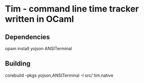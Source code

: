 # Tim - command line time tracker written in OCaml

## Dependencies

opam install yojson ANSITerminal

## Building

corebuild -pkgs yojson,ANSITerminal -I src/ tim.native
